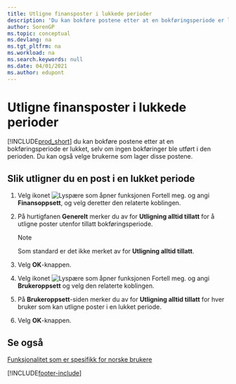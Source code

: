 ```yaml
---
title: Utligne finansposter i lukkede perioder
description: 'Du kan bokføre postene etter at en bokføringsperiode er lukket, selv om ingen bokføringer ble utført i den perioden.'
author: SorenGP
ms.topic: conceptual
ms.devlang: na
ms.tgt_pltfrm: na
ms.workload: na
ms.search.keywords: null
ms.date: 04/01/2021
ms.author: edupont
---
```

# <a name="apply-general-ledger-entries-in-closed-periods"></a><a name="apply-general-ledger-entries-in-closed-periods"></a><a name="apply-general-ledger-entries-in-closed-periods"></a>Utligne finansposter i lukkede perioder
[!INCLUDE[prod_short](../../includes/prod_short.md)] du kan bokføre postene etter at en bokføringsperiode er lukket, selv om ingen bokføringer ble utført i den perioden. Du kan også velge brukerne som lager disse postene.  

## <a name="to-apply-an-entry-in-a-closed-period"></a><a name="to-apply-an-entry-in-a-closed-period"></a><a name="to-apply-an-entry-in-a-closed-period"></a>Slik utligner du en post i en lukket periode

1.  Velg ikonet ![Lyspære som åpner funksjonen Fortell meg.](../../media/ui-search/search_small.png "Fortell hva du vil gjøre") og angi **Finansoppsett**, og velg deretter den relaterte koblingen.  
2.  På hurtigfanen **Generelt** merker du av for **Utligning alltid tillatt** for å utligne poster utenfor tillatt bokføringsperiode.  

    > [!NOTE]  
    >  Som standard er det ikke merket av for **Utligning alltid tillatt**.  

3.  Velg **OK**-knappen.  
4.  Velg ikonet ![Lyspære som åpner funksjonen Fortell meg.](../../media/ui-search/search_small.png "Fortell hva du vil gjøre") og angi **Brukeroppsett** og velg den relaterte koblingen.  
5.  På **Brukeroppsett**-siden merker du av for **Utligning alltid tillatt** for hver bruker som kan utligne poster i en lukket periode.  
6.  Velg **OK**-knappen.  

## <a name="see-also"></a><a name="see-also"></a><a name="see-also"></a>Se også
[Funksjonalitet som er spesifikk for norske brukere](norway-local-functionality.md)


[!INCLUDE[footer-include](../../includes/footer-banner.md)]
